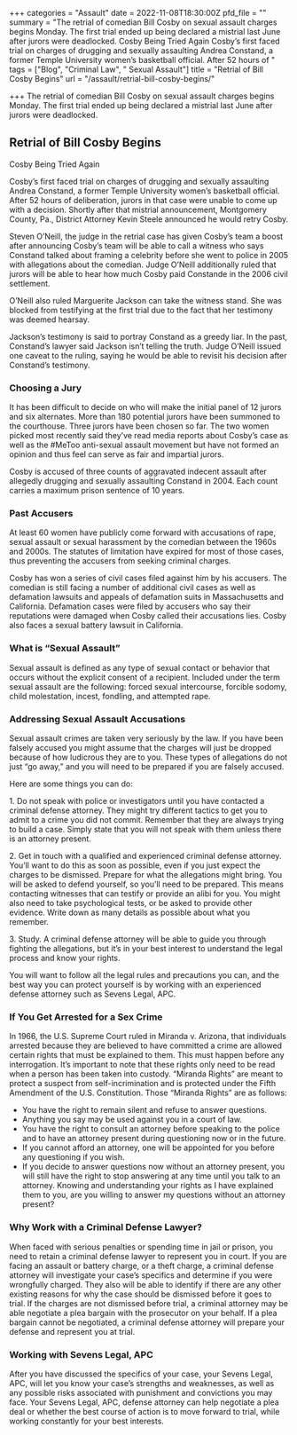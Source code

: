 +++
categories = "Assault"
date = 2022-11-08T18:30:00Z
pfd_file = ""
summary = "The retrial of comedian Bill Cosby on sexual assault charges begins Monday. The first trial ended up being declared a mistrial last June after jurors were deadlocked. Cosby Being Tried Again Cosby’s first faced trial on charges of drugging and sexually assaulting Andrea Constand, a former Temple University women’s basketball official. After 52 hours of "
tags = ["Blog", "Criminal Law", " Sexual Assault"]
title = "Retrial of Bill Cosby Begins"
url = "/assault/retrial-bill-cosby-begins/"

+++
The retrial of comedian Bill Cosby on sexual assault charges begins Monday. The first trial ended up being declared a mistrial last June after jurors were deadlocked.

## Retrial of Bill Cosby Begins

Cosby Being Tried Again

Cosby’s first faced trial on charges of drugging and sexually assaulting Andrea Constand, a former Temple University women’s basketball official. After 52 hours of deliberation, jurors in that case were unable to come up with a decision. Shortly after that mistrial announcement, Montgomery County, Pa., District Attorney Kevin Steele announced he would retry Cosby.

Steven O’Neill, the judge in the retrial case has given Cosby’s team a boost after announcing Cosby’s team will be able to call a witness who says Constand talked about framing a celebrity before she went to police in 2005 with allegations about the comedian. Judge O’Neill additionally ruled that jurors will be able to hear how much Cosby paid Constande in the 2006 civil settlement.

O’Neill also ruled Marguerite Jackson can take the witness stand. She was blocked from testifying at the first trial due to the fact that her testimony was deemed hearsay.

Jackson’s testimony is said to portray Constand as a greedy liar. In the past, Constand’s lawyer said Jackson isn’t telling the truth. Judge O’Neill issued one caveat to the ruling, saying he would be able to revisit his decision after Constand’s testimony.

### Choosing a Jury

It has been difficult to decide on who will make the initial panel of 12 jurors and six alternates. More than 180 potential jurors have been summoned to the courthouse. Three jurors have been chosen so far. The two women picked most recently said they’ve read media reports about Cosby’s case as well as the #MeToo anti-sexual assault movement but have not formed an opinion and thus feel can serve as fair and impartial jurors.

Cosby is accused of three counts of aggravated indecent assault after allegedly drugging and sexually assaulting Constand in 2004. Each count carries a maximum prison sentence of 10 years.

### Past Accusers

At least 60 women have publicly come forward with accusations of rape, sexual assault or sexual harassment by the comedian between the 1960s and 2000s. The statutes of limitation have expired for most of those cases, thus preventing the accusers from seeking criminal charges.

Cosby has won a series of civil cases filed against him by his accusers. The comedian is still facing a number of additional civil cases as well as defamation lawsuits and appeals of defamation suits in Massachusetts and California. Defamation cases were filed by accusers who say their reputations were damaged when Cosby called their accusations lies. Cosby also faces a sexual battery lawsuit in California.

### What is “Sexual Assault”

Sexual assault is defined as any type of sexual contact or behavior that occurs without the explicit consent of a recipient. Included under the term sexual assault are the following: forced sexual intercourse, forcible sodomy, child molestation, incest, fondling, and attempted rape.

### Addressing Sexual Assault Accusations

Sexual assault crimes are taken very seriously by the law. If you have been falsely accused you might assume that the charges will just be dropped because of how ludicrous they are to you. These types of allegations do not just “go away,” and you will need to be prepared if you are falsely accused.

Here are some things you can do:

1\. Do not speak with police or investigators until you have contacted a criminal defense attorney. They might try different tactics to get you to admit to a crime you did not commit. Remember that they are always trying to build a case. Simply state that you will not speak with them unless there is an attorney present.

2\. Get in touch with a qualified and experienced criminal defense attorney. You’ll want to do this as soon as possible, even if you just expect the charges to be dismissed. Prepare for what the allegations might bring. You will be asked to defend yourself, so you’ll need to be prepared. This means contacting witnesses that can testify or provide an alibi for you. You might also need to take psychological tests, or be asked to provide other evidence. Write down as many details as possible about what you remember.

3\. Study. A criminal defense attorney will be able to guide you through fighting the allegations, but it’s in your best interest to understand the legal process and know your rights.

You will want to follow all the legal rules and precautions you can, and the best way you can protect yourself is by working with an experienced defense attorney such as Sevens Legal, APC.

### If You Get Arrested for a Sex Crime

In 1966, the U.S. Supreme Court ruled in Miranda v. Arizona, that individuals arrested because they are believed to have committed a crime are allowed certain rights that must be explained to them. This must happen before any interrogation. It’s important to note that these rights only need to be read when a person has been taken into custody. “Miranda Rights” are meant to protect a suspect from self-incrimination and is protected under the Fifth Amendment of the U.S. Constitution. Those “Miranda Rights” are as follows:

* You have the right to remain silent and refuse to answer questions.
* Anything you say may be used against you in a court of law.
* You have the right to consult an attorney before speaking to the police and to have an attorney present during questioning now or in the future.
* If you cannot afford an attorney, one will be appointed for you before any questioning if you wish.
* If you decide to answer questions now without an attorney present, you will still have the right to stop answering at any time until you talk to an attorney. Knowing and understanding your rights as I have explained them to you, are you willing to answer my questions without an attorney present?

### Why Work with a Criminal Defense Lawyer?

When faced with serious penalties or spending time in jail or prison, you need to retain a criminal defense lawyer to represent you in court. If you are facing an assault or battery charge, or a theft charge, a criminal defense attorney will investigate your case’s specifics and determine if you were wrongfully charged. They also will be able to identify if there are any other existing reasons for why the case should be dismissed before it goes to trial. If the charges are not dismissed before trial, a criminal attorney may be able negotiate a plea bargain with the prosecutor on your behalf. If a plea bargain cannot be negotiated, a criminal defense attorney will prepare your defense and represent you at trial.

### Working with Sevens Legal, APC

After you have discussed the specifics of your case, your Sevens Legal, APC, will let you know your case’s strengths and weaknesses, as well as any possible risks associated with punishment and convictions you may face. Your Sevens Legal, APC, defense attorney can help negotiate a plea deal or whether the best course of action is to move forward to trial, while working constantly for your best interests.